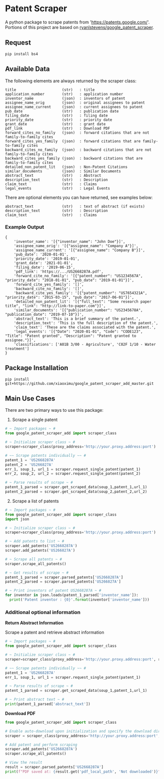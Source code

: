 # Patent Scraper
A python package to scrape patents from 'https://patents.google.com/'. Portions of this project are based on [ryanlstevens/google_patent_scraper](https://github.com/ryan_lstevens/google_patent_scraper).

## Request

```shell
pip install bs4
```

## Available Data

The following elements are always returned by the scraper class:

    title                     (str)   : title
    application_number        (str)   : application number
    inventor_name             (json)  : inventors of patent 
    assignee_name_orig        (json)  : original assignees to patent
    assignee_name_current     (json)  : current assignees to patent
    pub_date                  (str)   : publication date
    filing_date               (str)   : filing date
    priority_date             (str)   : priority date
    grant_date                (str)   : grant date
    pdf_link                  (str)   : Download PDF
    forward_cites_no_family   (json)  : forward citations that are not family-to-family cites
    forward_cites_yes_family  (json)  : forward citations that are family-to-family cites
    backward_cites_no_family  (json)  : backward citations that are not family-to-family cites
    backward_cites_yes_family (json)  : backward citations that are family-to-family cites
    detailed_non_patent_lit   (json)  : Non-Patent Citations
    similar_documents         (json)  : Similar Documents
    abstract_text             (str)   : Abstract
    description_text          (str)   : Description
    claim_text                (str)   : Claims
    legal_events              (str)   : Legal Events

    
 There are optional elements you can have returned, see examples below:
 
    abstract_text             (str)   : text of abstract (if exists)     
    description_text          (str)   : Description
    claim_text                (str)   : Claims

### Example Output

```text
{
    'inventor_name': '[{"inventor_name": "John Doe"}]',
    'assignee_name_orig': '[{"assignee_name": "Company A"}]',
    'assignee_name_current': '[{"assignee_name": "Company B"}]',
    'pub_date': '2020-01-01',
    'priority_date': '2019-01-01',
    'grant_date': '2021-01-01',
    'filing_date': '2019-06-15',
    'pdf_link': 'https://.../US2668287A.pdf',
    'forward_cite_no_family': '[{"patent_number": "US1234567A", "priority_date": "2018-01-01", "pub_date": "2019-01-01"}]',
    'forward_cite_yes_family': '[]',
    'backward_cite_no_family': '[]',
    'backward_cite_yes_family': '[{"patent_number": "US7654321A", "priority_date": "2015-03-15", "pub_date": "2017-06-01"}]',
    'detailed_non_patent_lit': '[{"full_text": "Some research paper title", "link": "http://link-to-paper.com"}]',
    'similar_documents': '[{"publication_number": "US2345678A", "publication_date": "2019-07-10"}]',
    'abstract_text': 'This is a brief summary of the patent.',
    'description_text': 'This is the full description of the patent.',
    'claim_text': 'These are the claims associated with the patent.',
    'legal_events': '[{"Date": "2020-01-01", "Code": "CODE123", "Title": "Patent granted", "Description": "Patent granted to assignee."}]',
    'classifications': ['A01B 3/00 - Agriculture', 'C02F 1/10 - Water treatment']
}
```

## Package Installation

```git
pip install git+https://github.com/xiaoximu/google_patent_scraper_add_master.git
```

## Main Use Cases

There are two primary ways to use this package:
1. Scrape a single patent

```python
# ~ Import packages ~ #
from google_patent_scraper_add import scraper_class

# ~ Initialize scraper class ~ #
scraper=scraper_class(proxy_address='http://your.proxy.address:port') 

# ~~ Scrape patents individually ~~ #
patent_1 = 'US2668287A'
patent_2 = 'US266827A'
err_1, soup_1, url_1 = scraper.request_single_patent(patent_1)
err_2, soup_2, url_2 = scraper.request_single_patent(patent_2)

# ~ Parse results of scrape ~ #
patent_1_parsed = scraper.get_scraped_data(soup_1,patent_1,url_1)
patent_2_parsed = scraper.get_scraped_data(soup_2,patent_2,url_2)
```

2. Scrape a list of patents

```python
# ~ Import packages ~ #
from google_patent_scraper_add import scraper_class
import json

# ~ Initialize scraper class ~ #
scraper=scraper_class(proxy_address='http://your.proxy.address:port')

# ~ Add patents to list ~ #
scraper.add_patents('US2668287A')
scraper.add_patents('US266827A')

# ~ Scrape all patents ~ #
scraper.scrape_all_patents()

# ~ Get results of scrape ~ #
patent_1_parsed = scraper.parsed_patents['US2668287A']
patent_2_parsed = scraper.parsed_patents['US266827A']

# ~ Print inventors of patent US2668287A ~ #
for inventor in json.loads(patent_1_parsed['inventor_name']):
  print('Patent inventor : {0}'.format(inventor['inventor_name']))
```

### Additional optional information

__Return Abstract Information__

Scrape a patent and retrieve abstract information

```python
# ~ Import packages ~ #
from google_patent_scraper_add import scraper_class

# ~ Initialize scraper class ~ #
scraper=scraper_class(proxy_address='http://your.proxy.address:port', return_abstract=True)  #<- TURN ON ABSTRACT TEXT  

# ~~ Scrape patents individually ~~ #
patent_1 = 'US2668287A'
err_1, soup_1, url_1 = scraper.request_single_patent(patent_1)

# ~ Parse results of scrape ~ #
patent_1_parsed = scraper.get_scraped_data(soup_1,patent_1,url_1)

# ~ Print abstract text ~ #
print(patent_1_parsed['abstract_text'])
```

__Download PDF__

```python
from google_patent_scraper_add import scraper_class

# Enable auto-download upon initialization and specify the download directory
scraper = scraper_class(proxy_address='http://your.proxy.address:port', auto_download_pdf=True, download_path="D:/Downloads/PDFs")

# Add patent and perform scraping
scraper.add_patents('US2668287A')
scraper.scrape_all_patents()

# View the result
result = scraper.parsed_patents['US2668287A']
print(f"PDF saved at: {result.get('pdf_local_path', 'Not downloaded')}")
```